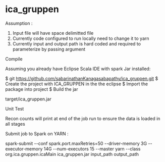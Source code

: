 # ica_gruppen

Assumption :
1) Input file will have space delimitted file
2) Currently code configured to run locally need to change it to yarn
3) Currently input and output path is hard coded and required to parameterize by passing argument

Compile

Assuming you already have Eclipse Scala IDE with spark Jar installed:

$ git https://github.com/sabarinathanKanagasabapathy/ica_gruppen.git
$ Create the project with ICA_GRUPPEN in the the eclipse 
$ Import the package into project
$ Build the jar

target/ica_gruppen.jar

Unit Test

Recon counts will print at end of the job run to ensure the data is loaded in all stages


Submit job to Spark on YARN :

spark-submit --conf spark.port.maxRetries=50 --driver-memory 3G --executor-memory 14G --num-executors 15 --master yarn --class org.ica.gruppen.icaMain ica_gruppen.jar input_path output_path
